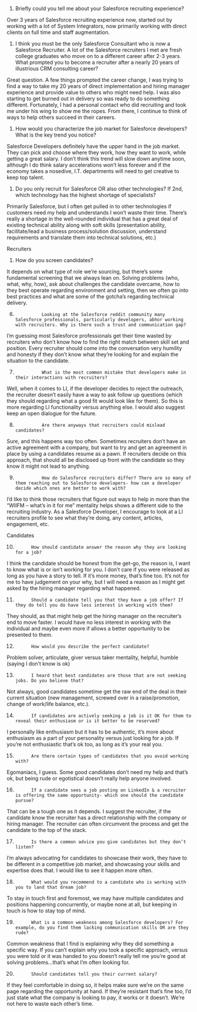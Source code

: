 1. Briefly could you tell me about your Salesforce recruiting experience?

Over 3 years of Salesforce recruiting experience now, started out by working with a lot of System Integrators, now primarily working with direct clients on full time and staff augmentation.
 
1. I think you must be the only Salesforce Consultant who is now a Salesforce Recruiter. A lot of the Salesforce recruiters I met are fresh college graduates who move on to a different career after 2-3 years. What prompted you to become a recruiter after a nearly 20 years of illustrious CRM consulting career?

Great question.  A few things prompted the career change, I was trying to find a way to take my 20 years of direct implementation and hiring manager experience and provide value to others who might need help. I was also starting to get burned out in delivery so was ready to do something different.  Fortunately, I had a personal contact who did recruiting and took me under his wing to show me the ropes.  From there, I continue to think of ways to help others succeed in their careers.

1. How would you characterize the job market for Salesforce developers? What is the key trend you notice?

Salesforce Developers definitely have the upper hand in the job market.  They can pick and choose where they work, how they want to work, while getting a great salary.  I don’t think this trend will slow down anytime soon, although I do think salary accelerations won’t less forever and if the economy takes a nosedive, I.T. departments will need to get creative to keep top talent.

1. Do you only recruit for Salesforce OR also other technologies? If 2nd, which technology has the highest shortage of specialists?

Primarily Salesforce, but I often get pulled in to other technologies if customers need my help and understands I won’t waste their time. There’s really a shortage in the well-rounded individual that has a great deal of existing technical ability along with soft skills (presentation ability, facilitate/lead a business process/solution discussion, understand requirements and translate them into technical solutions, etc.)

 
Recruiters
1. How do you screen candidates?

 

It depends on what type of role we’re sourcing, but there’s some fundamental screening that we always lean on.  Solving problems (who, what, why, how), ask about challenges the candidate overcame, how to they best operate regarding environment and setting, then we often go into best practices and what are some of the gotcha’s regarding technical delivery.

 

6.               Looking at the Salesforce reddit community many Salesforce professionals, particularly developers, abhor working with recruiters. Why is there such a trust and communication gap?

 

I’m guessing most Salesforce professionals get their time wasted by recruiters who don’t know how to find the right match between skill set and position.  Every recruiter should come into the conversation very humility and honesty if they don’t know what they’re looking for and explain the situation to the candidate.

 

7.               What is the most common mistake that developers make in their interactions with recruiters?

 

Well, when it comes to LI, if the developer decides to reject the outreach, the recruiter doesn’t easily have a way to ask follow up questions (which they should regarding what a good fit would look like for them). So this is more regarding LI functionality versus anything else.  I would also suggest keep an open dialogue for the future.

 

8.               Are there anyways that recruiters could mislead candidates?

 

Sure, and this happens way too often.  Sometimes recruiters don’t have an active agreement with a company, but want to try and get an agreement in place by using a candidates resume as a pawn.  If recruiters decide on this approach, that should all be disclosed up front with the candidate so they know it might not lead to anything.

 

9.               How do Salesforce recruiters differ? There are so many of them reaching out to Salesforce developers- how can a developer decide which ones are better to work with?

 

I’d like to think those recruiters that figure out ways to help in more than the “WIIFM – what’s in it for me” mentality helps shows a different side to the recruiting industry.  As a Salesforce Developer, I encourage to look at a LI recruiters profile to see what they’re doing, any content, articles, engagement, etc.

 

Candidates

10.           How should candidate answer the reason why they are looking for a job?

 

I think the candidate should be honest from the get-go, the reason is, I want to know what is or isn’t working for you.  I don’t care if you were released as long as you have a story to tell.  If it’s more money, that’s fine too.  It’s not for me to have judgement on your why, but I will need a reason as I might get asked by the hiring manager regarding what happened.

 

11.           Should a candidate tell you that they have a job offer? If they do tell you do have less interest in working with them?

 

They should, as that might help get the hiring manager on the recruiter’s end to move faster. I would have no less interest in working with the individual and maybe even more if allows a better opportunity to be presented to them.

 

12.           How would you describe the perfect candidate?

 

Problem solver, articulate, giver versus taker mentality, helpful, humble (saying I don’t know is ok)

 

13.           I heard that best candidates are those that are not seeking jobs. Do you believe that?

 

Not always, good candidates sometime get the raw end of the deal in their current situation (new management, screwed over in a raise/promotion, change of work/life balance, etc.). 

 

14.           If candidates are actively seeking a job is it OK for them to reveal their enthusiasm or is it better to be reserved?

 

I personally like enthusiasm but it has to be authentic, it’s more about enthusiasm as a part of your personality versus just looking for a job.  If you’re not enthusiastic that’s ok too, as long as it’s your real you.

 

15.           Are there certain types of candidates that you avoid working with?

 

Egomaniacs, I guess. Some good candidates don’t need my help and that’s ok, but being rude or egotistical doesn’t really help anyone involved.

 

16.           If a candidate sees a job posting on LinkedIn & a recruiter is offering the same opportunity- which one should the candidate pursue?

 

That can be a tough one as it depends.  I suggest the recruiter, if the candidate know the recruiter has a direct relationship with the company or hiring manager.  The recruiter can often circumvent the process and get the candidate to the top of the stack.

 

17.           Is there a common advice you give candidates but they don’t listen?

 

I’m always advocating for candidates to showcase their work, they have to be different in a competitive job market, and showcasing your skills and expertise does that.  I would like to see it happen more often.

 

18.           What would you recommend to a candidate who is working with you to land that dream job?

 

To stay in touch first and foremost, we may have multiple candidates and positions happening concurrently, or maybe none at all, but keeping in touch is how to stay top of mind.

 

19.           What is a common weakness among Salesforce developers? For example, do you find them lacking communication skills OR are they rude?

 

Common weakness that I find is explaining why they did something a specific way.  If you can’t explain why you took a specific approach, versus you were told or it was handed to you doesn’t really tell me you’re good at solving problems…that’s what I’m often looking for.

 

20.           Should candidates tell you their current salary?

 

If they feel comfortable in doing so, it helps make sure we’re on the same page regarding the opportunity at hand.  If they’re resistant that’s fine too, I’d just state what the company is looking to pay, it works or it doesn’t.  We’re not here to waste each other’s time.
